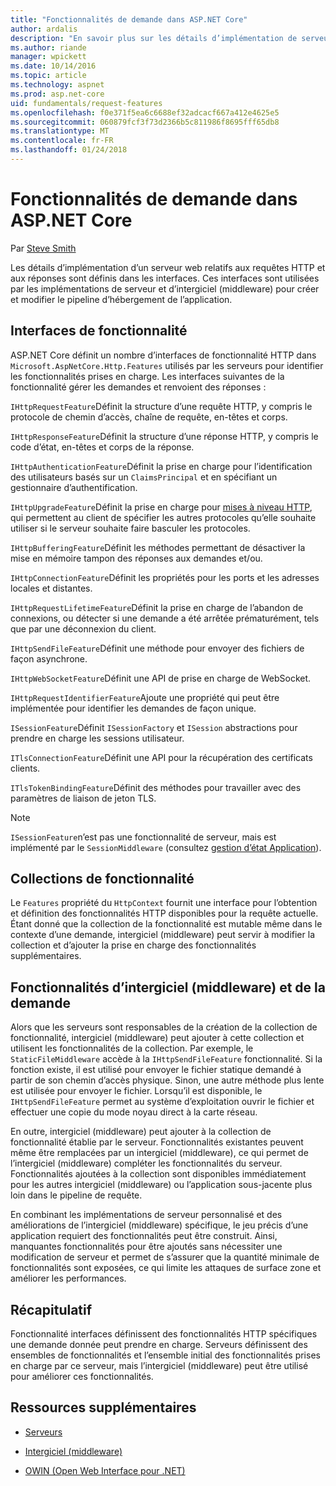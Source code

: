 ```yaml
---
title: "Fonctionnalités de demande dans ASP.NET Core"
author: ardalis
description: "En savoir plus sur les détails d’implémentation de serveur web liés aux requêtes HTTP et les réponses qui sont définies dans les interfaces pour ASP.NET Core."
ms.author: riande
manager: wpickett
ms.date: 10/14/2016
ms.topic: article
ms.technology: aspnet
ms.prod: asp.net-core
uid: fundamentals/request-features
ms.openlocfilehash: f0e371f5ea6c6688ef32adcacf667a412e4625e5
ms.sourcegitcommit: 060879fcf3f73d2366b5c811986f8695fff65db8
ms.translationtype: MT
ms.contentlocale: fr-FR
ms.lasthandoff: 01/24/2018
---
```

# <a name="request-features-in-aspnet-core"></a>Fonctionnalités de demande dans ASP.NET Core

Par [Steve Smith](https://ardalis.com/)

Les détails d’implémentation d’un serveur web relatifs aux requêtes HTTP et aux réponses sont définis dans les interfaces. Ces interfaces sont utilisées par les implémentations de serveur et d’intergiciel (middleware) pour créer et modifier le pipeline d’hébergement de l’application.

## <a name="feature-interfaces"></a>Interfaces de fonctionnalité

ASP.NET Core définit un nombre d’interfaces de fonctionnalité HTTP dans `Microsoft.AspNetCore.Http.Features` utilisés par les serveurs pour identifier les fonctionnalités prises en charge. Les interfaces suivantes de la fonctionnalité gérer les demandes et renvoient des réponses :

`IHttpRequestFeature`Définit la structure d’une requête HTTP, y compris le protocole de chemin d’accès, chaîne de requête, en-têtes et corps.

`IHttpResponseFeature`Définit la structure d’une réponse HTTP, y compris le code d’état, en-têtes et corps de la réponse.

`IHttpAuthenticationFeature`Définit la prise en charge pour l’identification des utilisateurs basés sur un `ClaimsPrincipal` et en spécifiant un gestionnaire d’authentification.

`IHttpUpgradeFeature`Définit la prise en charge pour [mises à niveau HTTP](https://tools.ietf.org/html/rfc2616.html#section-14.42), qui permettent au client de spécifier les autres protocoles qu’elle souhaite utiliser si le serveur souhaite faire basculer les protocoles.

`IHttpBufferingFeature`Définit les méthodes permettant de désactiver la mise en mémoire tampon des réponses aux demandes et/ou.

`IHttpConnectionFeature`Définit les propriétés pour les ports et les adresses locales et distantes.

`IHttpRequestLifetimeFeature`Définit la prise en charge de l’abandon de connexions, ou détecter si une demande a été arrêtée prématurément, tels que par une déconnexion du client.

`IHttpSendFileFeature`Définit une méthode pour envoyer des fichiers de façon asynchrone.

`IHttpWebSocketFeature`Définit une API de prise en charge de WebSocket.

`IHttpRequestIdentifierFeature`Ajoute une propriété qui peut être implémentée pour identifier les demandes de façon unique.

`ISessionFeature`Définit `ISessionFactory` et `ISession` abstractions pour prendre en charge les sessions utilisateur.

`ITlsConnectionFeature`Définit une API pour la récupération des certificats clients.

`ITlsTokenBindingFeature`Définit des méthodes pour travailler avec des paramètres de liaison de jeton TLS.

> [!NOTE]
> `ISessionFeature`n’est pas une fonctionnalité de serveur, mais est implémenté par le `SessionMiddleware` (consultez [gestion d’état Application](app-state.md)).

## <a name="feature-collections"></a>Collections de fonctionnalité

Le `Features` propriété du `HttpContext` fournit une interface pour l’obtention et définition des fonctionnalités HTTP disponibles pour la requête actuelle. Étant donné que la collection de la fonctionnalité est mutable même dans le contexte d’une demande, intergiciel (middleware) peut servir à modifier la collection et d’ajouter la prise en charge des fonctionnalités supplémentaires.

## <a name="middleware-and-request-features"></a>Fonctionnalités d’intergiciel (middleware) et de la demande

Alors que les serveurs sont responsables de la création de la collection de fonctionnalité, intergiciel (middleware) peut ajouter à cette collection et utilisent les fonctionnalités de la collection. Par exemple, le `StaticFileMiddleware` accède à la `IHttpSendFileFeature` fonctionnalité. Si la fonction existe, il est utilisé pour envoyer le fichier statique demandé à partir de son chemin d’accès physique. Sinon, une autre méthode plus lente est utilisée pour envoyer le fichier. Lorsqu’il est disponible, le `IHttpSendFileFeature` permet au système d’exploitation ouvrir le fichier et effectuer une copie du mode noyau direct à la carte réseau.

En outre, intergiciel (middleware) peut ajouter à la collection de fonctionnalité établie par le serveur. Fonctionnalités existantes peuvent même être remplacées par un intergiciel (middleware), ce qui permet de l’intergiciel (middleware) compléter les fonctionnalités du serveur. Fonctionnalités ajoutées à la collection sont disponibles immédiatement pour les autres intergiciel (middleware) ou l’application sous-jacente plus loin dans le pipeline de requête.

En combinant les implémentations de serveur personnalisé et des améliorations de l’intergiciel (middleware) spécifique, le jeu précis d’une application requiert des fonctionnalités peut être construit. Ainsi, manquantes fonctionnalités pour être ajoutés sans nécessiter une modification de serveur et permet de s’assurer que la quantité minimale de fonctionnalités sont exposées, ce qui limite les attaques de surface zone et améliorer les performances.

## <a name="summary"></a>Récapitulatif

Fonctionnalité interfaces définissent des fonctionnalités HTTP spécifiques une demande donnée peut prendre en charge. Serveurs définissent des ensembles de fonctionnalités et l’ensemble initial des fonctionnalités prises en charge par ce serveur, mais l’intergiciel (middleware) peut être utilisé pour améliorer ces fonctionnalités.

## <a name="additional-resources"></a>Ressources supplémentaires

* [Serveurs](servers/index.md)

* [Intergiciel (middleware)](middleware.md)

* [OWIN (Open Web Interface pour .NET)](owin.md)
